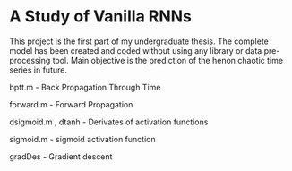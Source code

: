 # A Study of Vanilla RNNs
This project is the first part of my undergraduate thesis. The complete model has been created and coded without using any library or data pre-processing tool.
Main objective is the prediction of the henon chaotic time series in future.

bptt.m - Back Propagation Through Time

forward.m - Forward Propagation

dsigmoid.m , dtanh - Derivates of activation functions

sigmoid.m - sigmoid activation function

gradDes - Gradient descent


